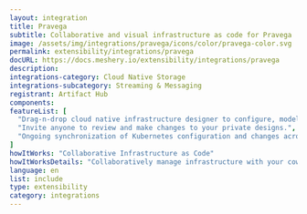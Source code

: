```yaml
---
layout: integration
title: Pravega
subtitle: Collaborative and visual infrastructure as code for Pravega
image: /assets/img/integrations/pravega/icons/color/pravega-color.svg
permalink: extensibility/integrations/pravega
docURL: https://docs.meshery.io/extensibility/integrations/pravega
description: 
integrations-category: Cloud Native Storage
integrations-subcategory: Streaming & Messaging
registrant: Artifact Hub
components: 
featureList: [
  "Drag-n-drop cloud native infrastructure designer to configure, model, and deploy your workloads.",
  "Invite anyone to review and make changes to your private designs.",
  "Ongoing synchronization of Kubernetes configuration and changes across any number of clusters."
]
howItWorks: "Collaborative Infrastructure as Code"
howItWorksDetails: "Collaboratively manage infrastructure with your coworkers synchronously sharing the same designs."
language: en
list: include
type: extensibility
category: integrations
---
```

